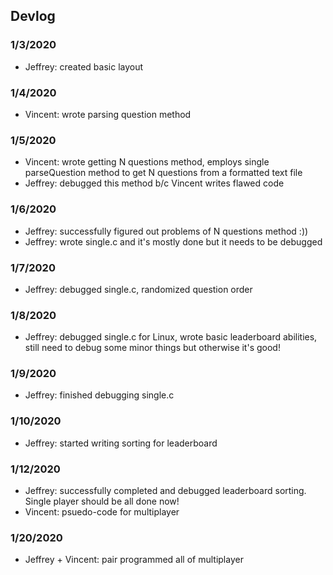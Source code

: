 ## Devlog
### 1/3/2020
- Jeffrey: created basic layout

### 1/4/2020
- Vincent: wrote parsing question method

### 1/5/2020
- Vincent: wrote getting N questions method, employs single parseQuestion method to get N questions from a formatted text file
- Jeffrey: debugged this method b/c Vincent writes flawed code

### 1/6/2020
- Jeffrey: successfully figured out problems of N questions method :))
- Jeffrey: wrote single.c and it's mostly done but it needs to be debugged

### 1/7/2020
- Jeffrey: debugged single.c, randomized question order

### 1/8/2020
- Jeffrey: debugged single.c for Linux, wrote basic leaderboard abilities, still need to debug some minor things but otherwise it's good!

### 1/9/2020
- Jeffrey: finished debugging single.c

### 1/10/2020
- Jeffrey: started writing sorting for leaderboard

### 1/12/2020
- Jeffrey: successfully completed and debugged leaderboard sorting. Single player should be all done now!
- Vincent: psuedo-code for multiplayer

### 1/20/2020
- Jeffrey + Vincent: pair programmed all of multiplayer
